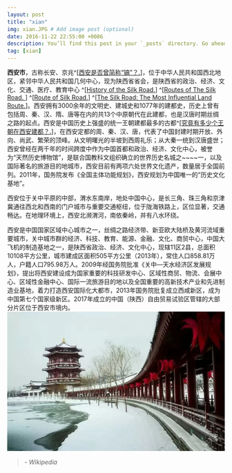 ```yaml
---
layout: post
title: "xian"
img: xian.JPG # Add image post (optional)
date: 2016-11-22 22:55:00 +0086
description: You’ll find this post in your `_posts` directory. Go ahead and edit it and re-build the site to see your changes. # Add post description (optional)
tag: [xian]
---
```

**西安市**，古称长安、京兆^[[西安是否曾简称“镐”？.](http://news.sina.com.cn/c/2004-02-03/12361702728s.shtml)]，位于中华人民共和国西北地区，紧邻中华人民共和国几何中心，现为陕西省省会，是陕西省的政治、经济、文化、交通、医疗、教育中心 ^[[History of the Silk Road.](http://www.sjsu.edu/faculty/watkins/silk.htm)] ^[[Routes of The Silk Road. ](https://www.advantour.com/silkroad/routes.htm)] ^[[Route of Silk Road.](https://www.travelchinaguide.com/silk-road/route.htm)] ^[[The Silk Road: The Most Influential Land Route.](http://www.visualmandarin.com/articles/chinese-culture/the-silk-road:-the-most-influential-land-route)]。西安拥有3000余年的文明史、建城史和1077年的建都史，历史上曾有包括周、秦、汉、隋、唐等在内的共13个中原朝代在此建都，也是汉唐时期丝绸之路的起点。西安是中国历史上强盛的统一王朝建都最多的古都^[[究竟有多少个王朝在西安建都？.](http://gb.cri.cn/3601/2005/10/18/1266@743552.htm)]，在西安定都的周、秦、汉、唐，代表了中国封建时期开放、外向、尚武、繁荣的顶峰。从文明曙光的半坡到西周礼乐；从大秦一统到汉唐盛世；西安曾经在两千年的时间跨度中作为中国首都和政治、经济、文化中心，被誉为“天然历史博物馆”，是联合国教科文组织确立的世界历史名城之~~~~一，以及国际著名的旅游目的地城市，西安目前有两项六处世界文化遗产，数量居于全国前列。2011年，国务院发布《全国主体功能规划》，西安规划为中国唯一的“历史文化基地”。

西安位于关中平原的中部，渭水东南岸，地处中国中心，是长三角、珠三角和京津冀通往西北和西南的门户城市与重要交通枢纽，位于陇海铁路上，区位显著，交通畅达。在地理环境上，西安北濒渭河，南依秦岭，并有八水环绕。

西安是中国国家区域中心城市之一，丝绸之路经济带、新亚欧大陆桥及黄河流域重要城市，关中城市群的经济、科技、教育、能源、金融、文化、商贸中心，中国大飞机的制造基地之一，是陕西省政治、经济、文化中心，现辖11区2县，总面积10108平方公里，城市建成区面积505平方公里（2013年），常住人口858.81万人，户籍人口795.98万人。2009年经国务院批准《关中—天水经济区发展规划》，提出将西安建设成为国家重要的科技研发中心、区域性商贸、物流、会展中心、区域性金融中心、国际一流旅游目的地以及全国重要的高新技术产业和先进制造业基地，着力打造西安国际化大都市，2013年国务院批复成立西咸新区，成为中国第七个国家级新区。2017年成立的中国（陕西）自由贸易试验区管辖的大部分片区位于西安市境内。
![大唐芙蓉园](/assets/img/芙蓉园.JPG)
>  <cite>- Wikipedia</cite>